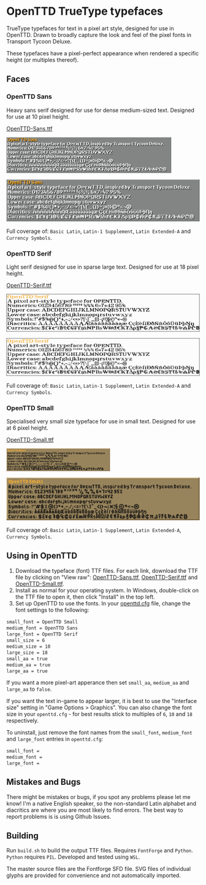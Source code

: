 # OpenTTD TrueType typefaces
TrueType typefaces for text in a pixel art style, designed for use in OpenTTD. Drawn to broadly capture the look and feel of the pixel fonts in Transport Tycoon Deluxe.

These typefaces have a pixel-perfect appearance when rendered a specific height (or multiples thereof).

## Faces
### OpenTTD Sans
Heavy sans serif designed for use for dense medium-sized text.
Designed for use at 10 pixel height.

[OpenTTD-Sans.ttf](openttd-sans/OpenTTD-Sans.ttf)

![OpenTTD Sans preview, 10px aliased](openttd-sans/OpenTTD-Sans-10px-aliased.png)

![OpenTTD Sans preview, 40px anti-aliased](openttd-sans/OpenTTD-Sans-40px-anti-aliased.png)

Full coverage of: `Basic Latin`, `Latin-1 Supplement`, `Latin Extended-A` and `Currency Symbols`.

### OpenTTD Serif
Light serif designed for use in sparse large text.
Designed for use at 18 pixel height.

[OpenTTD-Serif.ttf](openttd-serif/OpenTTD-Serif.ttf)

![OpenTTD Serif preview, 18px aliased](openttd-serif/OpenTTD-Serif-18px-aliased.png)

![OpenTTD Serif preview, 72px anti-aliased](openttd-serif/OpenTTD-Serif-72px-anti-aliased.png)

Full coverage of: `Basic Latin`, `Latin-1 Supplement`, `Latin Extended-A` and `Currency Symbols`.

### OpenTTD Small
Specialised very small size typeface for use in small text.
Designed for use at 6 pixel height.

[OpenTTD-Small.ttf](openttd-small/OpenTTD-Small.ttf)

![OpenTTD Small preview, 6px aliased](openttd-small/OpenTTD-Small-6px-aliased.png)

![OpenTTD Small preview, 24px anti-aliased](openttd-small/OpenTTD-Small-24px-anti-aliased.png)

Full coverage of: `Basic Latin`, `Latin-1 Supplement`, `Latin Extended-A`, `Currency Symbols`.

## Using in OpenTTD
1. Download the typeface (font) TTF files. For each link, download the TTF file by clicking on "View raw": [OpenTTD-Sans.ttf](openttd-sans/OpenTTD-Sans.ttf), [OpenTTD-Serif.ttf](openttd-serif/OpenTTD-Serif.ttf) and [OpenTTD-Small.ttf](openttd-small/OpenTTD-Small.ttf).
2. Install as normal for your operating system. In Windows, double-click on the TTF file to open it, then click "Install" in the top left.
3. Set up OpenTTD to use the fonts. In your [openttd.cfg](https://wiki.openttd.org/en/Archive/Manual/Settings/Openttd.cfg) file, change the font settings to the following:

```
small_font = OpenTTD Small
medium_font = OpenTTD Sans
large_font = OpenTTD Serif
small_size = 6
medium_size = 10
large_size = 18
small_aa = true
medium_aa = true
large_aa = true
```

If you want a more pixel-art apperance then set `small_aa`, `medium_aa` and `large_aa` to `false`.

If you want the text in-game to appear larger, it is best to use the "Interface size" setting in "Game Options > Graphics". You can also change the font size in your `openttd.cfg` - for best results stick to multiples of `6`, `10` and `18` respectively.

To uninstall, just remove the font names from the `small_font`, `medium_font` and `large_font` entries in `openttd.cfg`:
```
small_font = 
medium_font = 
large_font = 
```

## Mistakes and Bugs
There might be mistakes or bugs, if you spot any problems please let me know! I'm a native English speaker, so the non-standard Latin alphabet and diacritics are where you are most likely to find errors. The best way to report problems is is using Github Issues.

## Building
Run `build.sh` to build the output TTF files. Requires `FontForge` and `Python`. `Python` requires `PIL`.
Developed and tested using `WSL`.

The master source files are the Fontforge SFD file. SVG files of individual glyphs are provided for convenience and not automatically imported.
